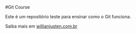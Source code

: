 #Git Course

Este é um repositório teste para ensinar como o Git funciona.

Saiba mais em [willianjusten.com.br](http://willianjusten.com.br)
